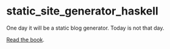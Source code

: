 # static_site_generator_haskell

One day it will be a static blog generator. Today is not that day.

[Read the book](https://learn-haskell.blog).
